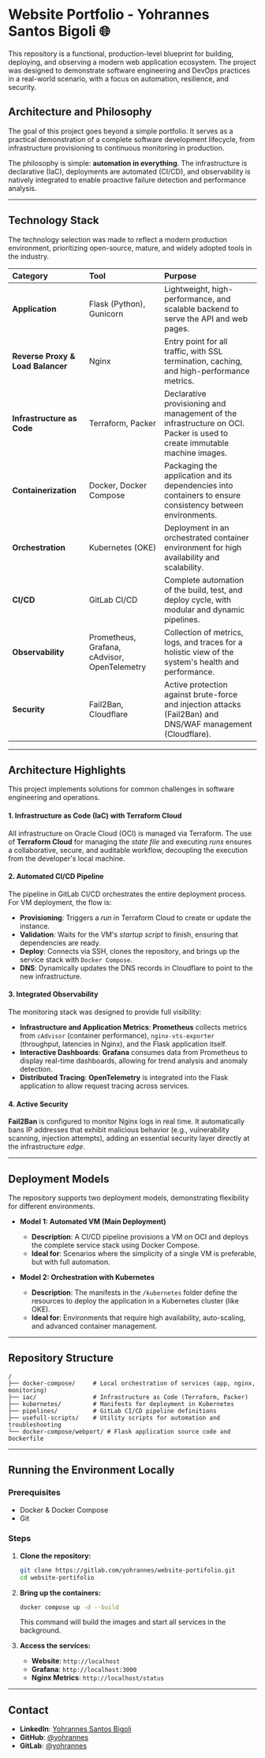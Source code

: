 # Website Portfolio - Yohrannes Santos Bigoli 🌐

This repository is a functional, production-level blueprint for building, deploying, and observing a modern web application ecosystem. The project was designed to demonstrate software engineering and DevOps practices in a real-world scenario, with a focus on automation, resilience, and security.

## Architecture and Philosophy

The goal of this project goes beyond a simple portfolio. It serves as a practical demonstration of a complete software development lifecycle, from infrastructure provisioning to continuous monitoring in production.

The philosophy is simple: **automation in everything**. The infrastructure is declarative (IaC), deployments are automated (CI/CD), and observability is natively integrated to enable proactive failure detection and performance analysis.

---

## Technology Stack

The technology selection was made to reflect a modern production environment, prioritizing open-source, mature, and widely adopted tools in the industry.

| Category | Tool | Purpose |
| :--- | :--- | :--- |
| **Application** | Flask (Python), Gunicorn | Lightweight, high-performance, and scalable backend to serve the API and web pages. |
| **Reverse Proxy & Load Balancer** | Nginx | Entry point for all traffic, with SSL termination, caching, and high-performance metrics. |
| **Infrastructure as Code** | Terraform, Packer | Declarative provisioning and management of the infrastructure on OCI. Packer is used to create immutable machine images. |
| **Containerization** | Docker, Docker Compose | Packaging the application and its dependencies into containers to ensure consistency between environments. |
| **Orchestration** | Kubernetes (OKE) | Deployment in an orchestrated container environment for high availability and scalability. |
| **CI/CD** | GitLab CI/CD | Complete automation of the build, test, and deploy cycle, with modular and dynamic pipelines. |
| **Observability** | Prometheus, Grafana, cAdvisor, OpenTelemetry | Collection of metrics, logs, and traces for a holistic view of the system's health and performance. |
| **Security** | Fail2Ban, Cloudflare | Active protection against brute-force and injection attacks (Fail2Ban) and DNS/WAF management (Cloudflare). |

---

## Architecture Highlights

This project implements solutions for common challenges in software engineering and operations.

#### 1. **Infrastructure as Code (IaC) with Terraform Cloud**
All infrastructure on Oracle Cloud (OCI) is managed via Terraform. The use of **Terraform Cloud** for managing the *state file* and executing *runs* ensures a collaborative, secure, and auditable workflow, decoupling the execution from the developer's local machine.

#### 2. **Automated CI/CD Pipeline**
The pipeline in GitLab CI/CD orchestrates the entire deployment process. For VM deployment, the flow is:
- **Provisioning**: Triggers a *run* in Terraform Cloud to create or update the instance.
- **Validation**: Waits for the VM's *startup script* to finish, ensuring that dependencies are ready.
- **Deploy**: Connects via SSH, clones the repository, and brings up the service stack with `Docker Compose`.
- **DNS**: Dynamically updates the DNS records in Cloudflare to point to the new infrastructure.

#### 3. **Integrated Observability**
The monitoring stack was designed to provide full visibility:
- **Infrastructure and Application Metrics**: **Prometheus** collects metrics from `cAdvisor` (container performance), `nginx-vts-exporter` (throughput, latencies in Nginx), and the Flask application itself.
- **Interactive Dashboards**: **Grafana** consumes data from Prometheus to display real-time dashboards, allowing for trend analysis and anomaly detection.
- **Distributed Tracing**: **OpenTelemetry** is integrated into the Flask application to allow request tracing across services.

#### 4. **Active Security**
**Fail2Ban** is configured to monitor Nginx logs in real time. It automatically bans IP addresses that exhibit malicious behavior (e.g., vulnerability scanning, injection attempts), adding an essential security layer directly at the infrastructure *edge*.

---

## Deployment Models

The repository supports two deployment models, demonstrating flexibility for different environments.

- **Model 1: Automated VM (Main Deployment)**
  - **Description**: A CI/CD pipeline provisions a VM on OCI and deploys the complete service stack using Docker Compose.
  - **Ideal for**: Scenarios where the simplicity of a single VM is preferable, but with full automation.

- **Model 2: Orchestration with Kubernetes**
  - **Description**: The manifests in the `/kubernetes` folder define the resources to deploy the application in a Kubernetes cluster (like OKE).
  - **Ideal for**: Environments that require high availability, auto-scaling, and advanced container management.

---

## Repository Structure

```
/
├── docker-compose/     # Local orchestration of services (app, nginx, monitoring)
├── iac/                # Infrastructure as Code (Terraform, Packer)
├── kubernetes/         # Manifests for deployment in Kubernetes
├── pipelines/          # GitLab CI/CD pipeline definitions
├── usefull-scripts/    # Utility scripts for automation and troubleshooting
└── docker-compose/webport/ # Flask application source code and Dockerfile
```

---

## Running the Environment Locally

### Prerequisites
- Docker & Docker Compose
- Git

### Steps
1.  **Clone the repository:**
    ```bash
    git clone https://gitlab.com/yohrannes/website-portifolio.git
    cd website-portifolio
    ```

2.  **Bring up the containers:**
    ```bash
    docker compose up -d --build
    ```
    This command will build the images and start all services in the background.

3.  **Access the services:**
    - **Website**: `http://localhost`
    - **Grafana**: `http://localhost:3000`
    - **Nginx Metrics**: `http://localhost/status`

---

## Contact

- **LinkedIn**: [Yohrannes Santos Bigoli](https://www.linkedin.com/in/yohrannes)
- **GitHub**: [@yohrannes](https://github.com/yohrannes)
- **GitLab**: [@yohrannes](https://gitlab.com/yohrannes)
